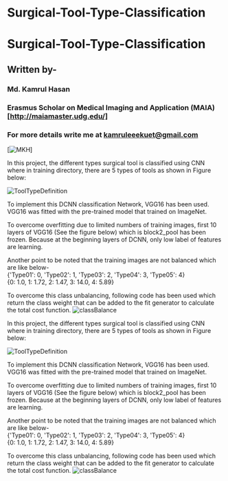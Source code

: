 # Surgical-Tool-Type-Classification
# Surgical-Tool-Type-Classification
## Written by-
### Md. Kamrul Hasan 
### Erasmus Scholar on Medical Imaging and Application (MAIA) [http://maiamaster.udg.edu/]
### For more details write me at kamruleeekuet@gmail.com
[![MKH](https://cdn.rawgit.com/sindresorhus/awesome/d7305f38d29fed78fa85652e3a63e154dd8e8829/media/badge.svg)] <br />

In this project, the different types surgical tool is classified using CNN where in training directory, there are 5 types of tools as shown in Figure below: 

![ToolTypeDefinition](https://user-images.githubusercontent.com/32570071/54871230-28c41500-4db1-11e9-80ff-bca41f4caf40.PNG)

To implement this DCNN classification Network, VGG16 has been used. VGG16 was fitted with the pre-trained model that trained on ImageNet. 

To overcome overfitting due to limited numbers of training images, first 10 layers of VGG16 (See the figure below) which is block2_pool has been frozen. Because at the beginning layers of DCNN, only low label of features are learning.  

Another point to be noted that the training images are not balanced which are like below- <br>
{'Type01': 0, 'Type02': 1, 'Type03': 2, 'Type04': 3, 'Type05': 4} <br>
{0: 1.0, 1: 1.72, 2: 1.47, 3: 14.0, 4: 5.89}

To overcome this class unbalancing, following code has been used which return the class weight that can be added to the fit generator to calculate the total cost function. 
![classBalance](https://user-images.githubusercontent.com/32570071/54871748-b3107700-4db9-11e9-95ec-81c618eba2af.PNG)


In this project, the different types surgical tool is classified using CNN where in training directory, there are 5 types of tools as shown in Figure below: 

![ToolTypeDefinition](https://user-images.githubusercontent.com/32570071/54871230-28c41500-4db1-11e9-80ff-bca41f4caf40.PNG)

To implement this DCNN classification Network, VGG16 has been used. VGG16 was fitted with the pre-trained model that trained on ImageNet. 

To overcome overfitting due to limited numbers of training images, first 10 layers of VGG16 (See the figure below) which is block2_pool has been frozen. Because at the beginning layers of DCNN, only low label of features are learning.  

Another point to be noted that the training images are not balanced which are like below- <br>
{'Type01': 0, 'Type02': 1, 'Type03': 2, 'Type04': 3, 'Type05': 4} <br>
{0: 1.0, 1: 1.72, 2: 1.47, 3: 14.0, 4: 5.89}

To overcome this class unbalancing, following code has been used which return the class weight that can be added to the fit generator to calculate the total cost function. 
![classBalance](https://user-images.githubusercontent.com/32570071/54871748-b3107700-4db9-11e9-95ec-81c618eba2af.PNG)

